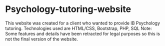 # Psychology-tutoring-website
This website was created for a client who wanted to provide IB Psychology tutoring. 
Technologies used are HTML/CSS, Bootstrap, PHP, SQL
Note: Some features and details have been retracted for legal purposes so this is not the final version of the website.
